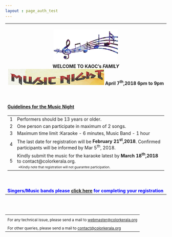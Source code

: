 ```yaml
---
layout : page_auth_test
---
```

<style type="text/css">
body 
{
background-image:url("/img/mn2018/Musicfestivalposter.jpg");
height: 100%;
width: 100%;
position: absolute;
background-repeat:no-repeat;
background-position: center center;
background-attachment: fixed;
background-size: cover;
opacity: 10;
}
</style>


<table align="center" style="border:0"> <tr style="border:0;background:transparent"><td align="center" style="border:0;background:transparent"><br/>
  <center><img src="/img/mn2018/music-notes.png" width="200" height="100" align="center"></center></td></tr>

 <tr style="border:0;background:transparent">
   <td style="border:0"> 
     <strong> <center>WELCOME TO KAOC’s <I> FAMILY </I> <img src="/img/mn2018/mnight_text.png" width="300" height="50" > April 7<sup>th</sup>,2018 6pm to 9pm </center></strong><br/><br/><br/>
  </td></tr>
  
  <tr style="border:0;background:transparent">
   <td style="border:0"> 
   <strong> <u> Guidelines for the Music Night </u> </strong> 
    </td></tr> 
  <tr style="border:0;background:transparent" ><td style="border:0;background:transparent" >
  <table align="left">
    <tr> <td>1</td><td>Performers should be 13 years or older. </td> </tr>
    <tr><td>2</td><td>One person can participate in maximum of 2 songs.</td></tr>
    <tr><td>3</td><td>Maximum time limit :Karaoke - 6 minutes, Music Band - 1 hour</td></tr>
    <tr><td>4</td><td>The last date for registration will be <strong>February 21<sup>st</sup>,2018</strong>. Confirmed participants will be informed by Mar 5<sup>th</sup>, 2018.
     </td></tr>
    <tr><td>5</td><td>Kindly submit the music for the karaoke latest by <strong>March 18<sup>th</sup>,2018</strong> to contact@colorkerala.org.<br/>
      &nbsp;<font size="1">*Kindly note that registration will not guarantee participation.</font>
      </td></tr>
    </table>
  </td></tr>
   
  <tr style="border:0;background:transparent" ><td style="border:0;background:transparent" > <br/><br/>
  <font color="blue"> <strong>Singers/Music bands please  <a href="http://www.colorkerala.org/mn2018_reg/">click here</a> for completing your registration </strong></font>
    </td></tr>
</table>
<br/><br/>
<table>
  <tr style="border:0;background:transparent">
   <td style="border:0"> <sub> For any technical issue, please send a mail to <u> webmaster@colorkerala.org </u></sub></td></tr>
  <tr style="border:0;background:transparent">
    <td style="border:0">  <sub>For other queries, please send a mail to <u> contact@colorkerala.org </u></sub></td></tr>
  </table>

